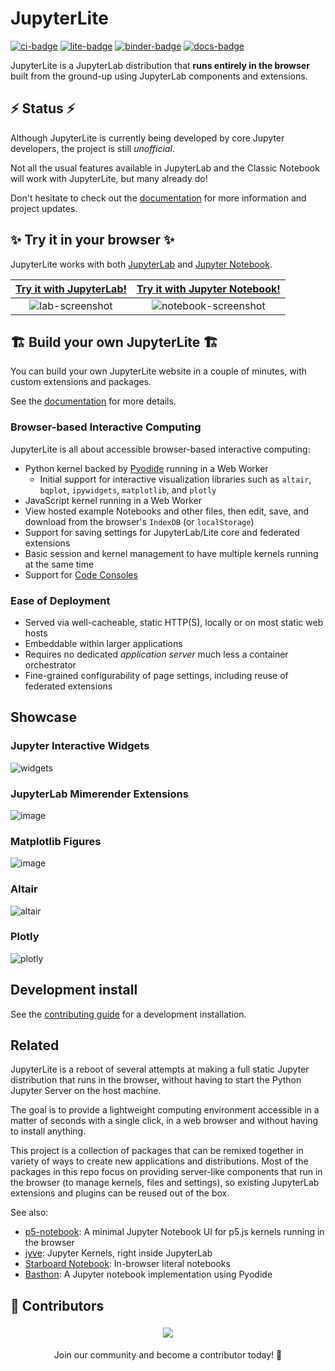 # JupyterLite

[![ci-badge]][ci] [![lite-badge]][lite] [![binder-badge]][binder] [![docs-badge]][docs]

[ci-badge]: https://github.com/jupyterlite/jupyterlite/workflows/Build/badge.svg
[lite-badge]: https://jupyterlite.rtfd.io/en/latest/_static/badge.svg
[lite]: https://jupyterlite.rtfd.io/en/stable/try/lab
[ci]: https://github.com/jupyterlite/jupyterlite/actions?query=branch%3Amain
[binder-badge]: https://mybinder.org/badge_logo.svg
[binder]: https://mybinder.org/v2/gh/jupyterlite/jupyterlite/main?urlpath=lab
[docs-badge]: https://readthedocs.org/projects/jupyterlite/badge/?version=latest
[docs]: https://jupyterlite.readthedocs.io/en/stable/?badge=latest

JupyterLite is a JupyterLab distribution that **runs entirely in the browser** built
from the ground-up using JupyterLab components and extensions.

## ⚡ Status ⚡

Although JupyterLite is currently being developed by core Jupyter developers, the
project is still _unofficial_.

Not all the usual features available in JupyterLab and the Classic Notebook will work
with JupyterLite, but many already do!

Don't hesitate to check out the
[documentation](https://jupyterlite.readthedocs.io/en/stable/howto/index.html) for more
information and project updates.

## ✨ Try it in your browser ✨

JupyterLite works with both [JupyterLab](https://github.com/jupyterlab/jupyterlab) and
[Jupyter Notebook](https://github.com/jupyter/notebook).

| [Try it with JupyterLab!] | [Try it with Jupyter Notebook!] |
| :-----------------------: | :-----------------------------: |
|     ![lab-screenshot]     |     ![notebook-screenshot]      |

[try it with jupyterlab!]: https://jupyterlite.readthedocs.io/en/stable/try/lab
[lab-screenshot]:
  https://github.com/jupyterlite/jupyterlite/assets/591645/8cd26a4e-59db-4b34-bf9b-cd2e9cbc7f98
[try it with jupyter notebook!]: https://jupyterlite.readthedocs.io/en/stable/try/tree
[notebook-screenshot]:
  https://github.com/jupyterlite/jupyterlite/assets/591645/39acb251-69aa-4e2e-8768-6f33fc32b3e2

## 🏗️ Build your own JupyterLite 🏗️

You can build your own JupyterLite website in a couple of minutes, with custom
extensions and packages.

See the
[documentation](https://jupyterlite.readthedocs.io/en/stable/quickstart/deploy.html) for
more details.

### Browser-based Interactive Computing

JupyterLite is all about accessible browser-based interactive computing:

- Python kernel backed by [Pyodide](https://pyodide.org) running in a Web Worker
  - Initial support for interactive visualization libraries such as `altair`, `bqplot`,
    `ipywidgets`, `matplotlib`, and `plotly`
- JavaScript kernel running in a Web Worker
- View hosted example Notebooks and other files, then edit, save, and download from the
  browser's `IndexDB` (or `localStorage`)
- Support for saving settings for JupyterLab/Lite core and federated extensions
- Basic session and kernel management to have multiple kernels running at the same time
- Support for
  [Code Consoles](https://jupyterlab.readthedocs.io/en/stable/user/code_console.html)

[p5.js]: https://p5js.org/

### Ease of Deployment

- Served via well-cacheable, static HTTP(S), locally or on most static web hosts
- Embeddable within larger applications
- Requires no dedicated _application server_ much less a container orchestrator
- Fine-grained configurability of page settings, including reuse of federated extensions

## Showcase

### Jupyter Interactive Widgets

![widgets](https://user-images.githubusercontent.com/591645/123929339-086f6180-d98f-11eb-8ab0-c7f9661ff41e.gif)

### JupyterLab Mimerender Extensions

![image](https://user-images.githubusercontent.com/591645/123927543-3d7ab480-d98d-11eb-9e7e-eb47baf76bc0.png)

### Matplotlib Figures

![image](https://user-images.githubusercontent.com/591645/123927611-4d929400-d98d-11eb-9201-c46dd47b9047.png)

### Altair

![altair](https://user-images.githubusercontent.com/591645/123929321-04dbda80-d98f-11eb-9d5f-c5429d7aeb51.gif)

### Plotly

![plotly](https://user-images.githubusercontent.com/591645/123929332-06a59e00-d98f-11eb-8c51-4a094859c128.gif)

## Development install

See the
[contributing guide](https://github.com/jupyterlite/jupyterlite/blob/main/CONTRIBUTING.md)
for a development installation.

## Related

JupyterLite is a reboot of several attempts at making a full static Jupyter distribution
that runs in the browser, without having to start the Python Jupyter Server on the host
machine.

The goal is to provide a lightweight computing environment accessible in a matter of
seconds with a single click, in a web browser and without having to install anything.

This project is a collection of packages that can be remixed together in variety of ways
to create new applications and distributions. Most of the packages in this repo focus on
providing server-like components that run in the browser (to manage kernels, files and
settings), so existing JupyterLab extensions and plugins can be reused out of the box.

See also:

- [p5-notebook](https://github.com/jtpio/p5-notebook): A minimal Jupyter Notebook UI for
  p5.js kernels running in the browser
- [jyve](https://github.com/deathbeds/jyve): Jupyter Kernels, right inside JupyterLab
- [Starboard Notebook](https://github.com/gzuidhof/starboard-notebook): In-browser
  literal notebooks
- [Basthon](https://basthon.fr/about.html): A Jupyter notebook implementation using
  Pyodide

## 👥 Contributors

<div align="center">
  <a href="https://github.com/jupyterlite/jupyterlite/graphs/contributors">
    <img src="https://contrib.rocks/image?repo=jupyterlite/jupyterlite&max=100&columns=10" style="margin: 5px;" />
  </a>
  <p>Join our community and become a contributor today! 🚀 </p>
</div>
